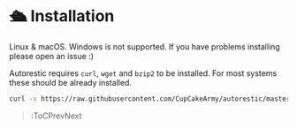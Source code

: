 # 🛳 Installation

Linux & macOS. Windows is not supported. If you have problems installing please open an issue :)

Autorestic requires `curl`, `wget` and `bzip2` to be installed. For most systems these should be already installed.

```bash
curl -s https://raw.githubusercontent.com/CupCakeArmy/autorestic/master/install.sh | bash
```

> :ToCPrevNext
